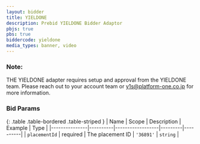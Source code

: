 ```yaml
---
layout: bidder
title: YIELDONE
description: Prebid YIELDONE Bidder Adaptor
pbjs: true
pbs: true
biddercode: yieldone
media_types: banner, video
---
```


### Note:

THE YIELDONE adapter requires setup and approval from the YIELDONE team.
Please reach out to your account team or y1s@platform-one.co.jp for more information.

### Bid Params

{: .table .table-bordered .table-striped }
| Name          | Scope    | Description      | Example | Type     |
|---------------|----------|------------------|---------|----------|
| `placementId` | required | The placement ID | `'36891'` | `string` |
